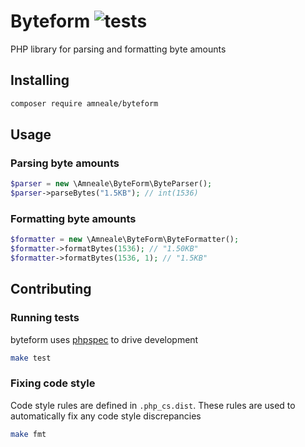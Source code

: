 # Byteform ![tests](https://github.com/amneale/byteform/workflows/tests/badge.svg)
PHP library for parsing and formatting byte amounts

## Installing
```bash
composer require amneale/byteform
```

## Usage
### Parsing byte amounts
```php
$parser = new \Amneale\ByteForm\ByteParser();
$parser->parseBytes("1.5KB"); // int(1536)
```

### Formatting byte amounts
```php
$formatter = new \Amneale\ByteForm\ByteFormatter();
$formatter->formatBytes(1536); // "1.50KB" 
$formatter->formatBytes(1536, 1); // "1.5KB" 
```

## Contributing
### Running tests
byteform uses [phpspec](http://www.phpspec.net) to drive development

```bash
make test
```

### Fixing code style
Code style rules are defined in `.php_cs.dist`. These rules are used to automatically fix any code style discrepancies

```bash
make fmt
```